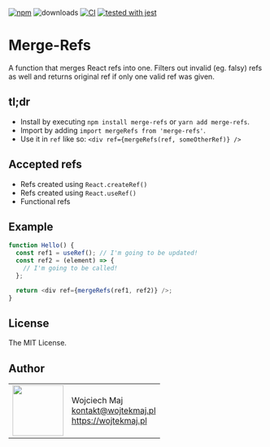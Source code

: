 [![npm](https://img.shields.io/npm/v/merge-refs.svg)](https://www.npmjs.com/package/merge-refs) ![downloads](https://img.shields.io/npm/dt/merge-refs.svg) [![CI](https://github.com/wojtekmaj/merge-refs/workflows/CI/badge.svg)](https://github.com/wojtekmaj/merge-refs/actions) [![tested with jest](https://img.shields.io/badge/tested_with-jest-99424f.svg)](https://github.com/facebook/jest)

# Merge-Refs

A function that merges React refs into one. Filters out invalid (eg. falsy) refs as well and returns original ref if only one valid ref was given.

## tl;dr

- Install by executing `npm install merge-refs` or `yarn add merge-refs`.
- Import by adding `import mergeRefs from 'merge-refs'`.
- Use it in `ref` like so: `<div ref={mergeRefs(ref, someOtherRef)} />`

## Accepted refs

- Refs created using `React.createRef()`
- Refs created using `React.useRef()`
- Functional refs

## Example

```js
function Hello() {
  const ref1 = useRef(); // I'm going to be updated!
  const ref2 = (element) => {
    // I'm going to be called!
  };

  return <div ref={mergeRefs(ref1, ref2)} />;
}
```

## License

The MIT License.

## Author

<table>
  <tr>
    <td>
      <img src="https://github.com/wojtekmaj.png?s=100" width="100">
    </td>
    <td>
      Wojciech Maj<br />
      <a href="mailto:kontakt@wojtekmaj.pl">kontakt@wojtekmaj.pl</a><br />
      <a href="https://wojtekmaj.pl">https://wojtekmaj.pl</a>
    </td>
  </tr>
</table>
